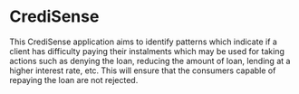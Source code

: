 # CrediSense
This CrediSense application aims to identify patterns which indicate if a client has difficulty paying their instalments which may be used for taking actions such as denying the loan, reducing the amount of loan, lending at a higher interest rate, etc. This will ensure that the consumers capable of repaying the loan are not rejected.
